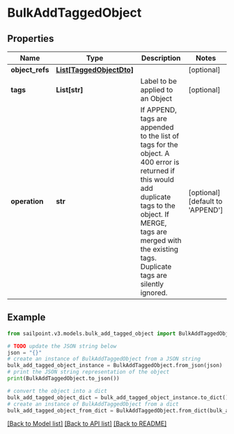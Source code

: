 # BulkAddTaggedObject


## Properties

Name | Type | Description | Notes
------------ | ------------- | ------------- | -------------
**object_refs** | [**List[TaggedObjectDto]**](TaggedObjectDto.md) |  | [optional] 
**tags** | **List[str]** | Label to be applied to an Object | [optional] 
**operation** | **str** | If APPEND, tags are appended to the list of tags for the object. A 400 error is returned if this would add duplicate tags to the object.  If MERGE, tags are merged with the existing tags. Duplicate tags are silently ignored. | [optional] [default to 'APPEND']

## Example

```python
from sailpoint.v3.models.bulk_add_tagged_object import BulkAddTaggedObject

# TODO update the JSON string below
json = "{}"
# create an instance of BulkAddTaggedObject from a JSON string
bulk_add_tagged_object_instance = BulkAddTaggedObject.from_json(json)
# print the JSON string representation of the object
print(BulkAddTaggedObject.to_json())

# convert the object into a dict
bulk_add_tagged_object_dict = bulk_add_tagged_object_instance.to_dict()
# create an instance of BulkAddTaggedObject from a dict
bulk_add_tagged_object_from_dict = BulkAddTaggedObject.from_dict(bulk_add_tagged_object_dict)
```
[[Back to Model list]](../README.md#documentation-for-models) [[Back to API list]](../README.md#documentation-for-api-endpoints) [[Back to README]](../README.md)


